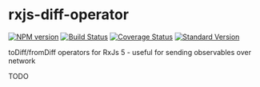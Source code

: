 # rxjs-diff-operator
[![NPM version](https://img.shields.io/npm/v/rxjs-diff-operator.svg)](https://www.npmjs.com/package/rxjs-diff-operator)
[![Build Status](https://travis-ci.org/DxCx/rxjs-diff-operator.svg?branch=master)](https://travis-ci.org/DxCx/rxjs-diff-operator)
[![Coverage Status](https://coveralls.io/repos/github/DxCx/rxjs-diff-operator/badge.svg?branch=master)](https://coveralls.io/github/DxCx/rxjs-diff-operator?branch=master)
[![Standard Version](https://img.shields.io/badge/release-standard%20version-brightgreen.svg)](https://github.com/conventional-changelog/standard-version)

toDiff/fromDiff operators for RxJs 5 - useful for sending observables over network

TODO

